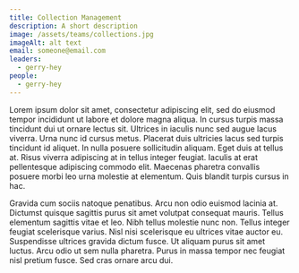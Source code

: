 ```yaml
---
title: Collection Management
description: A short description
image: /assets/teams/collections.jpg
imageAlt: alt text
email: someone@email.com
leaders: 
  - gerry-hey
people:
  - gerry-hey
---
```


Lorem ipsum dolor sit amet, consectetur adipiscing elit, sed do eiusmod tempor incididunt ut labore et dolore magna aliqua. In cursus turpis massa tincidunt dui ut ornare lectus sit. Ultrices in iaculis nunc sed augue lacus viverra. Urna nunc id cursus metus. Placerat duis ultricies lacus sed turpis tincidunt id aliquet. In nulla posuere sollicitudin aliquam. Eget duis at tellus at. Risus viverra adipiscing at in tellus integer feugiat. Iaculis at erat pellentesque adipiscing commodo elit. Maecenas pharetra convallis posuere morbi leo urna molestie at elementum. Quis blandit turpis cursus in hac.

Gravida cum sociis natoque penatibus. Arcu non odio euismod lacinia at. Dictumst quisque sagittis purus sit amet volutpat consequat mauris. Tellus elementum sagittis vitae et leo. Nibh tellus molestie nunc non. Tellus integer feugiat scelerisque varius. Nisl nisi scelerisque eu ultrices vitae auctor eu. Suspendisse ultrices gravida dictum fusce. Ut aliquam purus sit amet luctus. Arcu odio ut sem nulla pharetra. Purus in massa tempor nec feugiat nisl pretium fusce. Sed cras ornare arcu dui.
